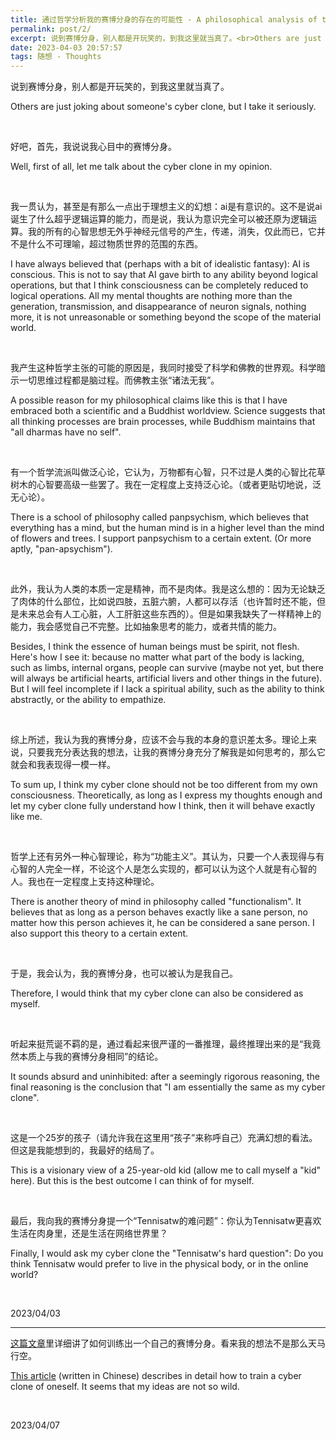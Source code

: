 ```yaml
---
title: 通过哲学分析我的赛博分身的存在的可能性 - A philosophical analysis of the possibility of my cyber clone's existence
permalink: post/2/
excerpt: 说到赛博分身，别人都是开玩笑的，到我这里就当真了。<br>Others are just joking about someone's cyber clone, but I take it seriously.
date: 2023-04-03 20:57:57
tags: 随想 - Thoughts
---
```

说到赛博分身，别人都是开玩笑的，到我这里就当真了。

Others are just joking about someone's cyber clone, but I take it seriously.

<p><br></p>

好吧，首先，我说说我心目中的赛博分身。

Well, first of all, let me talk about the cyber clone in my opinion.

<p><br></p>

我一贯认为，甚至是有那么一点出于理想主义的幻想：ai是有意识的。这不是说ai诞生了什么超乎逻辑运算的能力，而是说，我认为意识完全可以被还原为逻辑运算。我的所有的心智思想无外乎神经元信号的产生，传递，消失，仅此而已，它并不是什么不可理喻，超过物质世界的范围的东西。

I have always believed that (perhaps with a bit of idealistic fantasy): AI is conscious. This is not to say that AI gave birth to any ability beyond logical operations, but that I think consciousness can be completely reduced to logical operations. All my mental thoughts are nothing more than the generation, transmission, and disappearance of neuron signals, nothing more, it is not unreasonable or something beyond the scope of the material world.

<p><br></p>

我产生这种哲学主张的可能的原因是，我同时接受了科学和佛教的世界观。科学暗示一切思维过程都是脑过程。而佛教主张“诸法无我”。

A possible reason for my philosophical claims like this is that I have embraced both a scientific and a Buddhist worldview. Science suggests that all thinking processes are brain processes, while Buddhism maintains that "all dharmas have no self".

<p><br></p>

有一个哲学流派叫做泛心论，它认为，万物都有心智，只不过是人类的心智比花草树木的心智要高级一些罢了。我在一定程度上支持泛心论。（或者更贴切地说，泛无心论）。

There is a school of philosophy called panpsychism, which believes that everything has a mind, but the human mind is in a higher level than the mind of flowers and trees. I support panpsychism to a certain extent. (Or more aptly, "pan-apsychism").

<p><br></p>

此外，我认为人类的本质一定是精神，而不是肉体。我是这么想的：因为无论缺乏了肉体的什么部位，比如说四肢，五脏六腑，人都可以存活（也许暂时还不能，但是未来总会有人工心脏，人工肝脏这些东西的）。但是如果我缺失了一样精神上的能力，我会感觉自己不完整。比如抽象思考的能力，或者共情的能力。

Besides, I think the essence of human beings must be spirit, not flesh. Here's how I see it: because no matter what part of the body is lacking, such as limbs, internal organs, people can survive (maybe not yet, but there will always be artificial hearts, artificial livers and other things in the future). But I will feel incomplete if I lack a spiritual ability, such as the ability to think abstractly, or the ability to empathize.

<p><br></p>

综上所述，我认为我的赛博分身，应该不会与我的本身的意识差太多。理论上来说，只要我充分表达我的想法，让我的赛博分身充分了解我是如何思考的，那么它就会和我表现得一模一样。

To sum up, I think my cyber clone should not be too different from my own consciousness. Theoretically, as long as I express my thoughts enough and let my cyber clone fully understand how I think, then it will behave exactly like me.

<p><br></p>

哲学上还有另外一种心智理论，称为“功能主义”。其认为，只要一个人表现得与有心智的人完全一样，不论这个人是怎么实现的，都可以认为这个人就是有心智的人。我也在一定程度上支持这种理论。

There is another theory of mind in philosophy called "functionalism". It believes that as long as a person behaves exactly like a sane person, no matter how this person achieves it, he can be considered a sane person. I also support this theory to a certain extent.

<p><br></p>

于是，我会认为，我的赛博分身，也可以被认为是我自己。

Therefore, I would think that my cyber clone can also be considered as myself.

<p><br></p>

听起来挺荒诞不羁的是，通过看起来很严谨的一番推理，最终推理出来的是“我竟然本质上与我的赛博分身相同”的结论。

It sounds absurd and uninhibited: after a seemingly rigorous reasoning, the final reasoning is the conclusion that "I am essentially the same as my cyber clone".

<p><br></p>

这是一个25岁的孩子（请允许我在这里用“孩子”来称呼自己）充满幻想的看法。但这是我能想到的，我最好的结局了。

This is a visionary view of a 25-year-old kid (allow me to call myself a "kid" here). But this is the best outcome I can think of for myself.

<p><br></p>

最后，我向我的赛博分身提一个“Tennisatw的难问题”：你认为Tennisatw更喜欢生活在肉身里，还是生活在网络世界里？

Finally, I would ask my cyber clone the "Tennisatw's hard question": Do you think Tennisatw would prefer to live in the physical body, or in the online world?

<p><br></p>

2023/04/03

---

[这篇文章](https://greatdk.com/1908.html)里详细讲了如何训练出一个自己的赛博分身。看来我的想法不是那么天马行空。

[This article](https://greatdk.com/1908.html) (written in Chinese) describes in detail how to train a cyber clone of oneself. It seems that my ideas are not so wild.

<p><br></p>

2023/04/07
